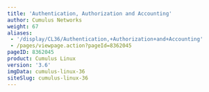 ```yaml
---
title: 'Authentication, Authorization and Accounting'
author: Cumulus Networks
weight: 67
aliases:
 - '/display/CL36/Authentication,+Authorization+and+Accounting'
 - /pages/viewpage.action?pageId=8362045
pageID: 8362045
product: Cumulus Linux
version: '3.6'
imgData: cumulus-linux-36
siteSlug: cumulus-linux-36
---
```

<article id="html-search-results" class="ht-content" style="display: none;">

</article>

<footer id="ht-footer">

</footer>

